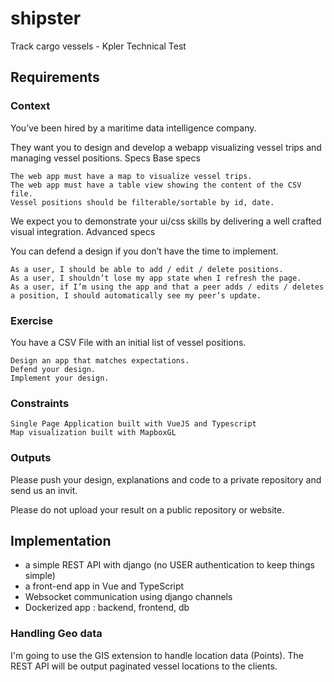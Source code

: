 # shipster
Track cargo vessels - Kpler Technical Test

## Requirements
### Context

You’ve been hired by a maritime data intelligence company.

They want you to design and develop a webapp visualizing vessel trips and managing vessel positions.
Specs
Base specs

    The web app must have a map to visualize vessel trips.
    The web app must have a table view showing the content of the CSV file.
    Vessel positions should be filterable/sortable by id, date.

We expect you to demonstrate your ui/css skills by delivering a well crafted visual integration.
Advanced specs

You can defend a design if you don’t have the time to implement.

    As a user, I should be able to add / edit / delete positions.
    As a user, I shouldn’t lose my app state when I refresh the page.
    As a user, if I’m using the app and that a peer adds / edits / deletes a position, I should automatically see my peer’s update.

### Exercise

You have a CSV File with an initial list of vessel positions.

    Design an app that matches expectations.
    Defend your design.
    Implement your design.

### Constraints

    Single Page Application built with VueJS and Typescript
    Map visualization built with MapboxGL

### Outputs

Please push your design, explanations and code to a private repository and send us an invit.

Please do not upload your result on a public repository or website.

## Implementation 
* a simple REST API with django (no USER authentication to keep things simple)
* a front-end app in Vue and TypeScript
* Websocket communication using django channels
* Dockerized app : backend, frontend, db

### Handling Geo data
I'm going to use the GIS extension to handle location data (Points). The REST API will be output paginated vessel locations to the clients.
